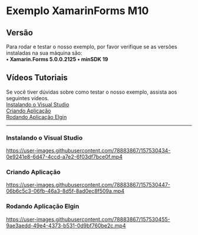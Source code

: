 # Exemplo XamarinForms M10

## Versão
Para rodar e testar o nosso exemplo, por favor verifique se as versões instaladas na sua máquina são:<br>
**• Xamarin.Forms 5.0.0.2125**
**• minSDK 19**

## Vídeos Tutoriais
Se você tiver dúvidas sobre como testar o nosso exemplo, assista aos seguintes vídeos.
<br>
[Instalando o Visual Studio](#instalando-o-visual-studio)
<br>
[Criando Aplicação](#criando-aplicação)
<br>
[Rodando Aplicação Elgin](#rodando-aplicação-elgin)

<hr>

### Instalando o Visual Studio


https://user-images.githubusercontent.com/78883867/157530434-0e9241e8-6d47-4ccd-a7e2-6f03df7bce0f.mp4


### Criando Aplicação


https://user-images.githubusercontent.com/78883867/157530447-06b6c5c3-06fb-46a3-8d5f-8ad0ec8f509a.mp4


### Rodando Aplicação Elgin


https://user-images.githubusercontent.com/78883867/157530455-9ae3aedd-49e4-4373-b531-0d9bf760be2c.mp4

